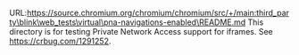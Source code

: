 URL:https://source.chromium.org/chromium/chromium/src/+/main:third_party\blink\web_tests\virtual\pna-navigations-enabled\README.md
This directory is for testing Private Network Access support for iframes.
See https://crbug.com/1291252.
